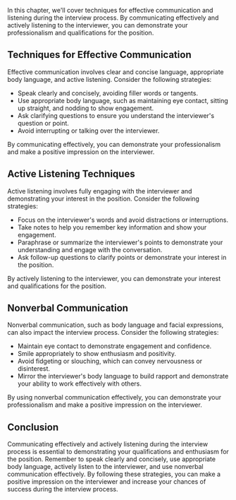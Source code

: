 
In this chapter, we'll cover techniques for effective communication and listening during the interview process. By communicating effectively and actively listening to the interviewer, you can demonstrate your professionalism and qualifications for the position.

Techniques for Effective Communication
--------------------------------------

Effective communication involves clear and concise language, appropriate body language, and active listening. Consider the following strategies:

* Speak clearly and concisely, avoiding filler words or tangents.
* Use appropriate body language, such as maintaining eye contact, sitting up straight, and nodding to show engagement.
* Ask clarifying questions to ensure you understand the interviewer's question or point.
* Avoid interrupting or talking over the interviewer.

By communicating effectively, you can demonstrate your professionalism and make a positive impression on the interviewer.

Active Listening Techniques
---------------------------

Active listening involves fully engaging with the interviewer and demonstrating your interest in the position. Consider the following strategies:

* Focus on the interviewer's words and avoid distractions or interruptions.
* Take notes to help you remember key information and show your engagement.
* Paraphrase or summarize the interviewer's points to demonstrate your understanding and engage with the conversation.
* Ask follow-up questions to clarify points or demonstrate your interest in the position.

By actively listening to the interviewer, you can demonstrate your interest and qualifications for the position.

Nonverbal Communication
-----------------------

Nonverbal communication, such as body language and facial expressions, can also impact the interview process. Consider the following strategies:

* Maintain eye contact to demonstrate engagement and confidence.
* Smile appropriately to show enthusiasm and positivity.
* Avoid fidgeting or slouching, which can convey nervousness or disinterest.
* Mirror the interviewer's body language to build rapport and demonstrate your ability to work effectively with others.

By using nonverbal communication effectively, you can demonstrate your professionalism and make a positive impression on the interviewer.

Conclusion
----------

Communicating effectively and actively listening during the interview process is essential to demonstrating your qualifications and enthusiasm for the position. Remember to speak clearly and concisely, use appropriate body language, actively listen to the interviewer, and use nonverbal communication effectively. By following these strategies, you can make a positive impression on the interviewer and increase your chances of success during the interview process.
